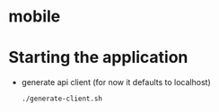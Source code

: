 # mobile

# Starting the application
 * generate api client (for now it defaults to localhost)
    ```
    ./generate-client.sh
    ```